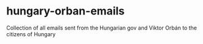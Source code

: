 # hungary-orban-emails
Collection of all emails sent from the Hungarian gov and Viktor Orbán to the citizens of Hungary
